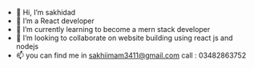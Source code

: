 - 👋 Hi, I’m sakhidad
- 👀 I’m a React developer 
- 🌱 I’m currently learning to become a mern stack developer
- 💞️ I’m looking to collaborate on website building using react js and nodejs
- 📫 you can find me in sakhiimam3411@gmail.com 
  call : 03482863752


<!---
sakhiimam3/sakhiimam3 is a ✨ special ✨ repository because its `README.md` (this file) appears on your GitHub profile.
You can click the Preview link to take a look at your changes.
--->
